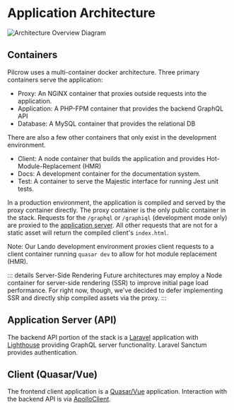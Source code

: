 # Application Architecture

![Architecture Overview Diagram](./images/arch_overview.png)

## Containers

Pilcrow uses a multi-container docker architecture. Three primary containers serve the application:

- Proxy: An NGiNX container that proxies outside requests into the application.
- Application: A PHP-FPM container that provides the backend GraphQL API
- Database: A MySQL container that provides the relational DB

There are also a few other containers that only exist in the development environment.

- Client: A node container that builds the application and provides Hot-Module-Replacement (HMR)
- Docs: A development container for the documentation system.
- Test: A container to serve the Majestic interface for running Jest unit tests.

In a production environment, the application is compiled and served by the proxy container directly. The proxy container is the only public container in the stack. Requests for the `/graphql` or `/graphiql` (development mode only) are proxied to the [application server](#application-server). All other requests that are not for a static asset will return the compiled client's `index.html`.

Note: Our Lando development environment proxies client requests to a client container running `quasar dev` to allow for hot module replacement (HMR).

::: details Server-Side Rendering
Future architectures may employ a Node container for server-side rendering (SSR) to improve initial page load performance. For right now, though,
we've decided to defer implementing SSR and directly ship compiled assets via the proxy.
:::

## Application Server (API)
<a id="application-server"></a>
<CaptionImage href="https://laravel.com" :src="$withBase('/logos/laravel.jpg')" caption="Laravel" />
<CaptionImage href="https://lighthouse-php.com" :src="$withBase('/logos/lighthouse.png')" caption="Lighthouse" />

The backend API portion of the stack is a [Laravel](https://laravel.com) application with [Lighthouse](https://lighthouse-php.com) providing GraphQL server functionality. Laravel Sanctum provides authentication.

## Client (Quasar/Vue)

<CaptionImage href="https://quasar.dev" :src="$withBase('/logos/quasar.png')" caption="Quasar" />
<CaptionImage href="https://vuejs.org" :src="$withBase('/logos/vue.png')" caption="Vue" />
<CaptionImage href="https://apollographql.com" :src="$withBase('/logos/apollo.png')" caption="ApolloClient" />

The frontend client application is a [Quasar/Vue](https://quasar.dev) application. Interaction with the backend API is via [ApolloClient](https://apollographql.com).

